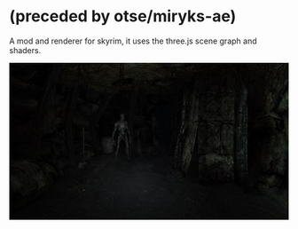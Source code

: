 # (preceded by otse/miryks-ae)

A mod and renderer for skyrim, it uses the three.js scene graph and shaders.

![preview](dark-sse_k3N7K33sa8.jpg)

